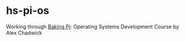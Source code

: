 hs-pi-os
========

Working through [Baking Pi](http://www.cl.cam.ac.uk/projects/raspberrypi/tutorials/os/index.html): Operating Systems Development Course by Alex Chadwick
